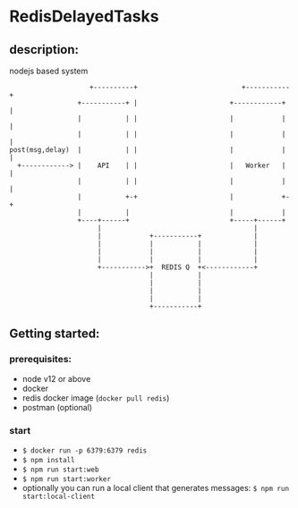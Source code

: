 # RedisDelayedTasks
## description:
nodejs based system 

```
                    +----------+                          +-----------+
                 +-----------+ |                       +------------+ |
                 |           | |                       |            | |
                 |           | |                       |            | |
post(msg,delay)  |           | |                       |            | |
  +------------> |    API    | |                       |   Worker   | |
                 |           | |                       |            | |
                 |           +-+                       |            +-+
                 |           |                         |            |
                 +----+------+                         +-----+------+
                      |                                      |
                      |            +-----------+             |
                      |            |           |             |
                      |            |           |             |
                      |            |           |             |
                      +----------->+  REDIS Q  +<------------+
                                   |           |
                                   |           |
                                   |           |
                                   |           |
                                   +-----------+

```

## Getting started:
### prerequisites:
* node v12 or above
* docker 
* redis docker image (`docker pull redis`)
* postman (optional)
### start
* `$ docker run -p 6379:6379 redis`
* `$ npm install`
* `$ npm run start:web`
* `$ npm run start:worker`
* optionally you can run a local client that generates messages: `$ npm run start:local-client`

